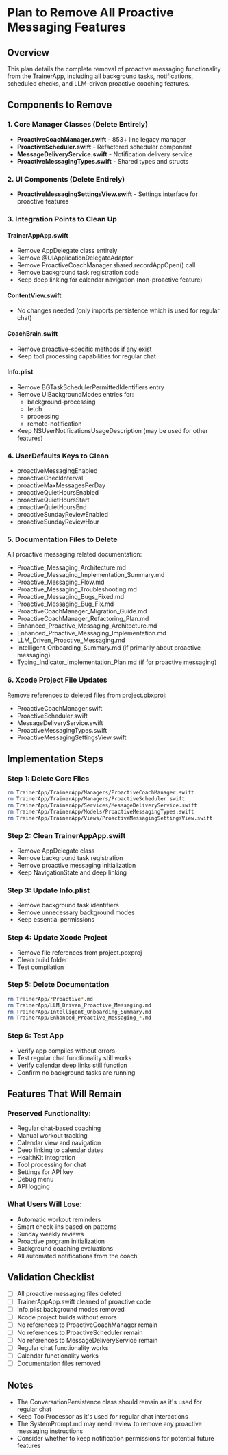 # Plan to Remove All Proactive Messaging Features

## Overview
This plan details the complete removal of proactive messaging functionality from the TrainerApp, including all background tasks, notifications, scheduled checks, and LLM-driven proactive coaching features.

## Components to Remove

### 1. Core Manager Classes (Delete Entirely)
- **ProactiveCoachManager.swift** - 853+ line legacy manager
- **ProactiveScheduler.swift** - Refactored scheduler component  
- **MessageDeliveryService.swift** - Notification delivery service
- **ProactiveMessagingTypes.swift** - Shared types and structs

### 2. UI Components (Delete Entirely)
- **ProactiveMessagingSettingsView.swift** - Settings interface for proactive features

### 3. Integration Points to Clean Up

#### TrainerAppApp.swift
- Remove AppDelegate class entirely
- Remove @UIApplicationDelegateAdaptor
- Remove ProactiveCoachManager.shared.recordAppOpen() call
- Remove background task registration code
- Keep deep linking for calendar navigation (non-proactive feature)

#### ContentView.swift
- No changes needed (only imports persistence which is used for regular chat)

#### CoachBrain.swift
- Remove proactive-specific methods if any exist
- Keep tool processing capabilities for regular chat

#### Info.plist
- Remove BGTaskSchedulerPermittedIdentifiers entry
- Remove UIBackgroundModes entries for:
  - background-processing
  - fetch
  - processing  
  - remote-notification
- Keep NSUserNotificationsUsageDescription (may be used for other features)

### 4. UserDefaults Keys to Clean
- proactiveMessagingEnabled
- proactiveCheckInterval
- proactiveMaxMessagesPerDay
- proactiveQuietHoursEnabled
- proactiveQuietHoursStart
- proactiveQuietHoursEnd
- proactiveSundayReviewEnabled
- proactiveSundayReviewHour

### 5. Documentation Files to Delete
All proactive messaging related documentation:
- Proactive_Messaging_Architecture.md
- Proactive_Messaging_Implementation_Summary.md
- Proactive_Messaging_Flow.md
- Proactive_Messaging_Troubleshooting.md
- Proactive_Messaging_Bugs_Fixed.md
- Proactive_Messaging_Bug_Fix.md
- ProactiveCoachManager_Migration_Guide.md
- ProactiveCoachManager_Refactoring_Plan.md
- Enhanced_Proactive_Messaging_Architecture.md
- Enhanced_Proactive_Messaging_Implementation.md
- LLM_Driven_Proactive_Messaging.md
- Intelligent_Onboarding_Summary.md (if primarily about proactive messaging)
- Typing_Indicator_Implementation_Plan.md (if for proactive messaging)

### 6. Xcode Project File Updates
Remove references to deleted files from project.pbxproj:
- ProactiveCoachManager.swift
- ProactiveScheduler.swift
- MessageDeliveryService.swift
- ProactiveMessagingTypes.swift
- ProactiveMessagingSettingsView.swift

## Implementation Steps

### Step 1: Delete Core Files
```bash
rm TrainerApp/TrainerApp/Managers/ProactiveCoachManager.swift
rm TrainerApp/TrainerApp/Managers/ProactiveScheduler.swift
rm TrainerApp/TrainerApp/Services/MessageDeliveryService.swift
rm TrainerApp/TrainerApp/Models/ProactiveMessagingTypes.swift
rm TrainerApp/TrainerApp/Views/ProactiveMessagingSettingsView.swift
```

### Step 2: Clean TrainerAppApp.swift
- Remove AppDelegate class
- Remove background task registration
- Remove proactive messaging initialization
- Keep NavigationState and deep linking

### Step 3: Update Info.plist
- Remove background task identifiers
- Remove unnecessary background modes
- Keep essential permissions

### Step 4: Update Xcode Project
- Remove file references from project.pbxproj
- Clean build folder
- Test compilation

### Step 5: Delete Documentation
```bash
rm TrainerApp/*Proactive*.md
rm TrainerApp/LLM_Driven_Proactive_Messaging.md
rm TrainerApp/Intelligent_Onboarding_Summary.md
rm TrainerApp/Enhanced_Proactive_Messaging_*.md
```

### Step 6: Test App
- Verify app compiles without errors
- Test regular chat functionality still works
- Verify calendar deep links still function
- Confirm no background tasks are running

## Features That Will Remain

### Preserved Functionality:
- Regular chat-based coaching
- Manual workout tracking
- Calendar view and navigation
- Deep linking to calendar dates
- HealthKit integration
- Tool processing for chat
- Settings for API key
- Debug menu
- API logging

### What Users Will Lose:
- Automatic workout reminders
- Smart check-ins based on patterns
- Sunday weekly reviews
- Proactive program initialization
- Background coaching evaluations
- All automated notifications from the coach

## Validation Checklist

- [ ] All proactive messaging files deleted
- [ ] TrainerAppApp.swift cleaned of proactive code
- [ ] Info.plist background modes removed
- [ ] Xcode project builds without errors
- [ ] No references to ProactiveCoachManager remain
- [ ] No references to ProactiveScheduler remain
- [ ] No references to MessageDeliveryService remain
- [ ] Regular chat functionality works
- [ ] Calendar functionality works
- [ ] Documentation files removed

## Notes

- The ConversationPersistence class should remain as it's used for regular chat
- Keep ToolProcessor as it's used for regular chat interactions
- The SystemPrompt.md may need review to remove any proactive messaging instructions
- Consider whether to keep notification permissions for potential future features